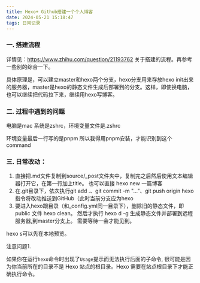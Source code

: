 ```yaml
---
title: Hexo+ Github搭建一个个人博客
date: 2024-05-21 15:18:47
tags: 日常记录
---
```

### 一. 搭建流程

详情见：https://www.zhihu.com/question/21193762 关于搭建的流程。再参考一些别的综合一下。

具体原理是，可以建立master和hexo两个分支，hexo分支用来存放hexo init出来的服务器，master是hexo的静态文件生成后部署到的分支。这样，即使换电脑，也可以继续把代码拉下来，继续用hexo写博客。

### 二. 过程中遇到的问题

电脑是mac 系统是zshrc，环境变量文件是.zshrc

环境变量最后一行写的是pnpm 所以我得用pnpm安装，才能识别到这个command

### 三. 日常改动：

1. 直接把.md文件复制到source/_post文件夹中，复制完之后然后使用文本编辑器打开它，在第一行加上title。 也可以直接 hexo new 一篇博客
2. 在.git目录下，依次执行git add .、git commit -m "..."、git push origin hexo指令将改动推送到GitHub（此时当前分支应为hexo
3. 要进入hexo跟目录（和_config.yml同一目录下），删除旧的静态文件，即 public 文件
   hexo clean。 然后才执行 hexo d -g 生成静态文件并部署到远程服务器,到master分支上。 需要等待一会才能见到。

hexo s可以先在本地预览。

注意问题1.

如果你在运行`hexo`命令时出现了`Usage`提示而无法执行后面的子命令, 很可能是因为你当前所在的目录不是 Hexo 站点的根目录。Hexo 需要在站点根目录下才能正确执行命令。
